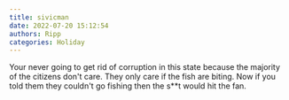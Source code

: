 ```yaml
---
title: sivicman
date: 2022-07-20 15:12:54
authors: Ripp
categories: Holiday
---
```


 Your never going to get rid of corruption in this state because the majority of the citizens don't care. They only care if the fish are biting. Now if you told them they couldn't go fishing then the s**t would hit the fan.